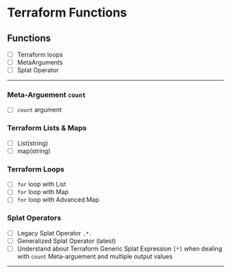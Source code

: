 # Terraform Functions 

## Functions 
- [ ] Terraform loops
- [ ] MetaArguments
- [ ] Splat Operator

-------

### Meta-Arguement `count`
- [ ] `count` argument

### Terraform Lists & Maps
- [ ] List(string)
- [ ] map(string)

### Terraform Loops
- [ ] `for` loop with List
- [ ] `for` loop with Map
- [ ] `for` loop with Advanced Map

### Splat Operators
- [ ] Legacy Splat Operator `.*.`
- [ ] Generalized Splat Operator (latest)
- [ ] Understand about Terraform Generic Splat Expression `[*]` when dealing with `count` Meta-arguement and multiple output values

-------


